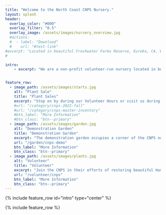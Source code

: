 ```yaml
---
title: "Welcome to the North Coast CNPS Nursery."
layout: splash
header:
  overlay_color: "#000"
  overlay_filter: "0.5"
  overlay_image: /assets/images/nursery_overview.jpg
  #actions:
  #  - label: "Download"
  #    url: "#test-link"
#excerpt: "Located in beautiful Freshwater Farms Reserve, Eureka, CA. We grow over 100 species of Pacific Northwest and California native plants."
#

intro: 
    - excerpt: "We are a non-profit volunteer-run nursery located in beautiful Freshwater Farms Reserve in Eureka, CA." 


feature_row:
  - image_path: /assets/images/starts.jpg
    alt: "Plant Sale"
    title: "Plant Sales"
    excerpt: "Stop on by during our Volunteer Hours or visit us during our larger Fall and Spring sales. See <a href='https://www.facebook.com/NorthCoastCNPS'>Facebook page</a> for latest updates. <br/>Pricing is $5 for a 4-inch pot, $10-$12 for 1-gallon pots, or unless otherwise marked."
    #url: "/category/cnps-2022-fall"
    #url: "/category/cnps-master-inventory"
    #btn_label: "More Information"
    #btn_class: "btn--primary"
  - image_path: /assets/images/garden.jpg
    alt: "Demonstration Garden"
    title: "Demonstration Garden"
    excerpt: "The demonstration garden occupies a corner of the CNPS nursery and is a valuable example of what homeowners can accomplish on a small suburban lot."
    url: "/garden/cnps-demo"
    btn_label: "More Information"
    btn_class: "btn--primary"
  - image_path: /assets/images/plants.jpg
    alt: "Volunteer"
    title: "Volunteer"
    excerpt: "Join the CNPS in their efforts of restoring beautiful Humboldt ecosystems by providing affordable native plants for the home gardener."
    url: "/volunteer/cnps"
    btn_label: "More Information"
    btn_class: "btn--primary"
---
```

{% include feature_row id="intro" type="center" %}

{% include feature_row %}

